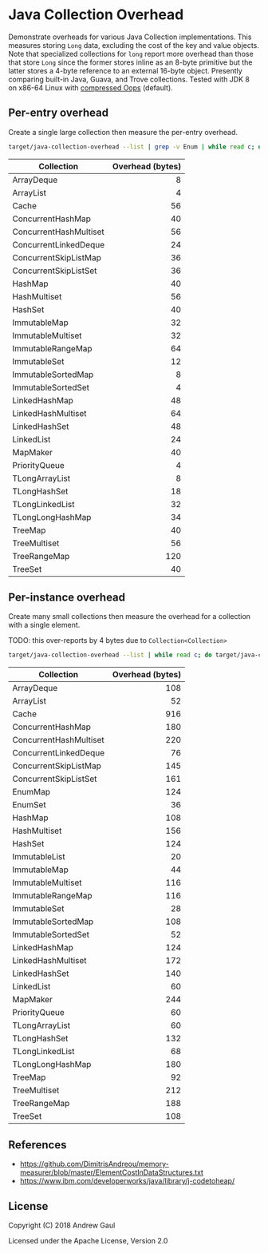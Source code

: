 # Java Collection Overhead

Demonstrate overheads for various Java Collection implementations.  This
measures storing `Long` data, excluding the cost of the key and value objects.
Note that specialized collections for `long` report more overhead than those
that store `Long` since the former stores inline as an 8-byte primitive but the
latter stores a 4-byte reference to an external 16-byte object.  Presently
comparing built-in Java, Guava, and Trove collections.  Tested with JDK 8 on
x86-64 Linux with
[compressed Oops](https://docs.oracle.com/javase/8/docs/technotes/guides/vm/performance-enhancements-7.html#compressedOop)
(default).

## Per-entry overhead

Create a single large collection then measure the per-entry overhead.

```bash
target/java-collection-overhead --list | grep -v Enum | while read c; do target/java-collection-overhead $c $((8 * 1024 * 1024)) 1 || break; done
```

| Collection             | Overhead (bytes) |
| ---------------------- | ----------------:|
| ArrayDeque             |                8 |
| ArrayList              |                4 |
| Cache                  |               56 |
| ConcurrentHashMap      |               40 |
| ConcurrentHashMultiset |               56 |
| ConcurrentLinkedDeque  |               24 |
| ConcurrentSkipListMap  |               36 |
| ConcurrentSkipListSet  |               36 |
| HashMap                |               40 |
| HashMultiset           |               56 |
| HashSet                |               40 |
| ImmutableMap           |               32 |
| ImmutableMultiset      |               32 |
| ImmutableRangeMap      |               64 |
| ImmutableSet           |               12 |
| ImmutableSortedMap     |                8 |
| ImmutableSortedSet     |                4 |
| LinkedHashMap          |               48 |
| LinkedHashMultiset     |               64 |
| LinkedHashSet          |               48 |
| LinkedList             |               24 |
| MapMaker               |               40 |
| PriorityQueue          |                4 |
| TLongArrayList         |                8 |
| TLongHashSet           |               18 |
| TLongLinkedList        |               32 |
| TLongLongHashMap       |               34 |
| TreeMap                |               40 |
| TreeMultiset           |               56 |
| TreeRangeMap           |              120 |
| TreeSet                |               40 |

## Per-instance overhead

Create many small collections then measure the overhead for a collection with a
single element.

TODO: this over-reports by 4 bytes due to `Collection<Collection>`

```bash
target/java-collection-overhead --list | while read c; do target/java-collection-overhead $c 1 $((1024 * 1024)) || break; done
```

| Collection             | Overhead (bytes) |
| ---------------------- | ----------------:|
| ArrayDeque             |              108 |
| ArrayList              |               52 |
| Cache                  |              916 |
| ConcurrentHashMap      |              180 |
| ConcurrentHashMultiset |              220 |
| ConcurrentLinkedDeque  |               76 |
| ConcurrentSkipListMap  |              145 |
| ConcurrentSkipListSet  |              161 |
| EnumMap                |              124 |
| EnumSet                |               36 |
| HashMap                |              108 |
| HashMultiset           |              156 |
| HashSet                |              124 |
| ImmutableList          |               20 |
| ImmutableMap           |               44 |
| ImmutableMultiset      |              116 |
| ImmutableRangeMap      |              116 |
| ImmutableSet           |               28 |
| ImmutableSortedMap     |              108 |
| ImmutableSortedSet     |               52 |
| LinkedHashMap          |              124 |
| LinkedHashMultiset     |              172 |
| LinkedHashSet          |              140 |
| LinkedList             |               60 |
| MapMaker               |              244 |
| PriorityQueue          |               60 |
| TLongArrayList         |               60 |
| TLongHashSet           |              132 |
| TLongLinkedList        |               68 |
| TLongLongHashMap       |              180 |
| TreeMap                |               92 |
| TreeMultiset           |              212 |
| TreeRangeMap           |              188 |
| TreeSet                |              108 |

## References

* https://github.com/DimitrisAndreou/memory-measurer/blob/master/ElementCostInDataStructures.txt
* https://www.ibm.com/developerworks/java/library/j-codetoheap/

## License

Copyright (C) 2018 Andrew Gaul

Licensed under the Apache License, Version 2.0
